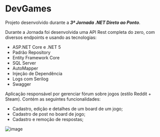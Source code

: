 # DevGames 

Projeto desenvolvido durante a ***3ª Jornada .NET Direto ao Ponto***.

Durante a Jornada foi desenvolvida uma API Rest completa do zero, com diversos endpoints e usando as tecnologias:

- ASP.NET Core e .NET 5
- Padrão Repository
- Entity Framework Core
- SQL Server
- AutoMapper
- Injeção de Dependência
- Logs com Serilog
- Swagger

Aplicação responsável por gerenciar fórum sobre jogos (estilo Reddit + Steam). Contém as seguintes funcionalidades: 

- Cadastro, edição e detalhes de um board de um jogo;
- Cadastro de post no board de jogo;
- Cadastro e remoção de respostas;

![image](https://user-images.githubusercontent.com/62728039/157345656-e8c124c3-baab-4ce6-9fc7-0c4f462a2b4f.png)
